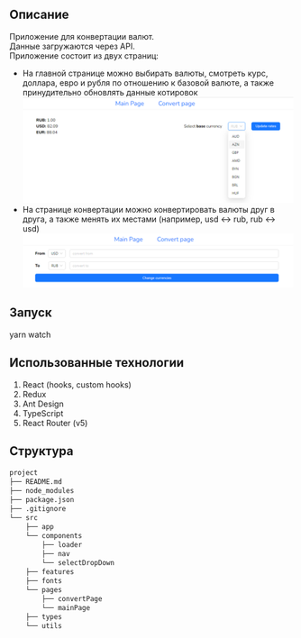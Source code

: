 ## Описание

Приложение для конвертации валют.  
Данные загружаются через API.  
Приложение состоит из двух страниц:

- На главной странице можно выбирать валюты, смотреть курс, доллара, евро и рубля по отношению к базовой валюте, а также принудительно обновлять данные котировок
  ![img](./public/img/readme/page-1.png)
- На странице конвертации можно конвертировать валюты друг в друга, а также менять их местами (например, usd <-> rub, rub <-> usd)
  ![img](./public/img/readme/page-2.png)

## Запуск

yarn watch

## Использованные технологии

1. React (hooks, custom hooks)
2. Redux
3. Ant Design
4. TypeScript
5. React Router (v5)

## Структура

```
project
├── README.md
├── node_modules
├── package.json
├── .gitignore
└── src
    ├── app
    └── components
        ├── loader
        ├── nav
        └── selectDropDown
    ├── features
    ├── fonts
    └── pages
        ├── convertPage
        └── mainPage
    ├── types
    └── utils
```
